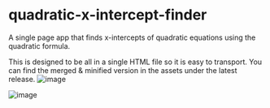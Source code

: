 # quadratic-x-intercept-finder
A single page app that finds x-intercepts of quadratic equations using the quadratic formula.  

This is designed to be all in a single HTML file so it is easy to transport. You can find the merged & minified version in the assets under the latest release.
![image](https://user-images.githubusercontent.com/72141247/115127006-f0479300-9f98-11eb-8438-8440a5207e2e.png)

![image](https://user-images.githubusercontent.com/72141247/115127015-06555380-9f99-11eb-9026-47e966ac7c3c.png)
